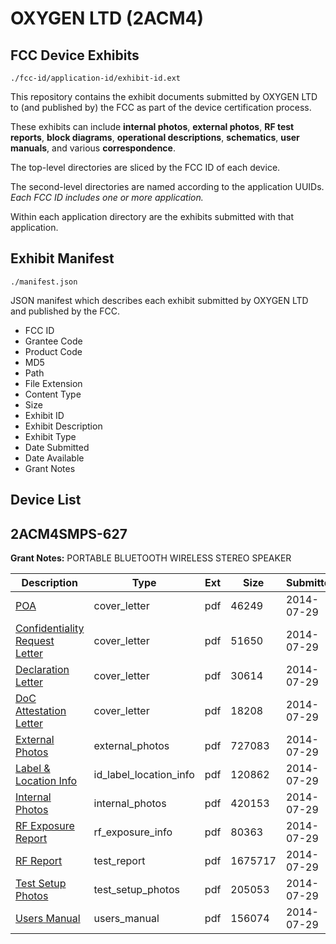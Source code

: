 # OXYGEN LTD (2ACM4)
## FCC Device Exhibits

```
./fcc-id/application-id/exhibit-id.ext
```

This repository contains the exhibit documents submitted by OXYGEN LTD to (and published by) the FCC as part of the device certification process.

These exhibits can include **internal photos**, **external photos**, **RF test reports**, **block diagrams**, **operational descriptions**, **schematics**, **user manuals**, and various **correspondence**.

The top-level directories are sliced by the FCC ID of each device.

The second-level directories are named according to the application UUIDs. *Each FCC ID includes one or more application.*

Within each application directory are the exhibits submitted with that application. 

## Exhibit Manifest

```
./manifest.json
```

JSON manifest which describes each exhibit submitted by OXYGEN LTD and published by the FCC.

- FCC ID
- Grantee Code
- Product Code
- MD5
- Path
- File Extension
- Content Type
- Size
- Exhibit ID
- Exhibit Description
- Exhibit Type
- Date Submitted
- Date Available
- Grant Notes

## Device List
## 2ACM4SMPS-627
**Grant Notes:** PORTABLE BLUETOOTH WIRELESS STEREO SPEAKER

| Description | Type | Ext | Size | Submitted | Available |
| ----------- | ---- | --- | ---- | --------- | --------- |
| [POA](2ACM4SMPS-627/e597e971d8d76c3c713602bc21792681/2339495.pdf) | cover_letter | pdf | 46249 | 2014-07-29 | 2014-07-30 |
| [Confidentiality Request Letter](2ACM4SMPS-627/e597e971d8d76c3c713602bc21792681/2339496.pdf) | cover_letter | pdf | 51650 | 2014-07-29 | 2014-07-30 |
| [Declaration Letter](2ACM4SMPS-627/e597e971d8d76c3c713602bc21792681/2339497.pdf) | cover_letter | pdf | 30614 | 2014-07-29 | 2014-07-30 |
| [DoC Attestation Letter](2ACM4SMPS-627/e597e971d8d76c3c713602bc21792681/2339498.pdf) | cover_letter | pdf | 18208 | 2014-07-29 | 2014-07-30 |
| [External Photos](2ACM4SMPS-627/e597e971d8d76c3c713602bc21792681/2339502.pdf) | external_photos | pdf | 727083 | 2014-07-29 | 2014-07-30 |
| [Label & Location Info](2ACM4SMPS-627/e597e971d8d76c3c713602bc21792681/2339504.pdf) | id_label_location_info | pdf | 120862 | 2014-07-29 | 2014-07-30 |
| [Internal Photos](2ACM4SMPS-627/e597e971d8d76c3c713602bc21792681/2339503.pdf) | internal_photos | pdf | 420153 | 2014-07-29 | 2014-07-30 |
| [RF Exposure Report](2ACM4SMPS-627/e597e971d8d76c3c713602bc21792681/2339507.pdf) | rf_exposure_info | pdf | 80363 | 2014-07-29 | 2014-07-30 |
| [RF Report](2ACM4SMPS-627/e597e971d8d76c3c713602bc21792681/2339506.pdf) | test_report | pdf | 1675717 | 2014-07-29 | 2014-07-30 |
| [Test Setup Photos](2ACM4SMPS-627/e597e971d8d76c3c713602bc21792681/2339508.pdf) | test_setup_photos | pdf | 205053 | 2014-07-29 | 2014-07-30 |
| [Users Manual](2ACM4SMPS-627/e597e971d8d76c3c713602bc21792681/2339505.pdf) | users_manual | pdf | 156074 | 2014-07-29 | 2014-07-30 |
